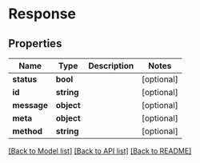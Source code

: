 # Response

## Properties
Name | Type | Description | Notes
------------ | ------------- | ------------- | -------------
**status** | **bool** |  | [optional] 
**id** | **string** |  | [optional] 
**message** | **object** |  | [optional] 
**meta** | **object** |  | [optional] 
**method** | **string** |  | [optional] 

[[Back to Model list]](../../README.md#documentation-for-models) [[Back to API list]](../../README.md#documentation-for-api-endpoints) [[Back to README]](../../README.md)

